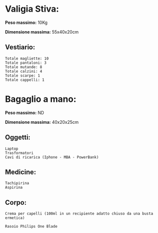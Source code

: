 # Valigia Stiva:

  **Peso massimo:** 10Kg
  
  **Dimensione massima:** 55x40x20cm 

  ## Vestiario:

    Totale magliette: 10
    Totale pantaloni: 3
    Totale mutande: 8
    Totale calzini: 4
    Totale scarpe: 1
    Totale cappelli: 1

# Bagaglio a mano:
  
  **Peso massimo:** ND
  
  **Dimensione massima:** 40x20x25cm
  
  ## Oggetti:

    Laptop
    Trasformatori
    Cavi di ricarica (Iphone - MBA - PowerBank)

  ## Medicine:

    Tachipirina
    Aspirina

  ## Corpo:
    
    Crema per capelli (100ml in un recipiente adatto chiuso da una busta ermetica)

    Rasoio Philips One Blade
    

